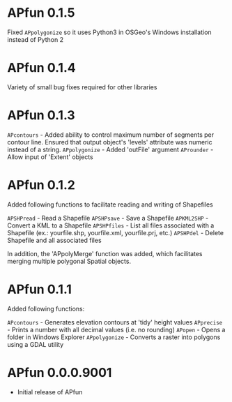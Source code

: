 # APfun 0.1.5

Fixed `APpolygonize` so it uses Python3 in OSGeo's Windows installation instead of Python 2

# APfun 0.1.4

Variety of small bug fixes required for other libraries

# APfun 0.1.3

`APcontours` - Added ability to control maximum number of segments per contour line. Ensured that output object's 'levels' attribute was numeric instead of a string.
`APpolygonize` - Added 'outFile' argument
`AProunder` - Allow input of 'Extent' objects

# APfun 0.1.2

Added following functions to facilitate reading and writing of Shapefiles

`APSHPread` - Read a Shapefile
`APSHPsave` - Save a Shapefile
`APKML2SHP` - Convert a KML to a Shapefile
`APSHPfiles` - List all files associated with a Shapefile (ex.: yourfile.shp, yourfile.xml, yourfile.prj, etc.)
`APSHPdel` - Delete Shapefile and all associated files

In addition, the 'APpolyMerge' function was added, which facilitates merging multiple polygonal Spatial objects.

# APfun 0.1.1

Added following functions:

`APcontours` - Generates elevation contours at 'tidy' height values
`APprecise` - Prints a number with all decimal values (i.e. no rounding)
`APopen` - Opens a folder in Windows Explorer
`APpolygonize` - Converts a raster into polygons using a GDAL utility

# APfun 0.0.0.9001

* Initial release of APfun




